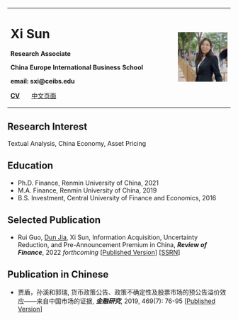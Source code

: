 <table>
  <tr>
    <td width="75%">
      <h1>Xi Sun   </h1> 
      <p><b>Research Associate</b></p>
      <p><b>China Europe International Business School </b></p>
      <p><b>email: sxi@ceibs.edu</b></p>
      <p><b> <a href="https://www.jianguoyun.com/p/DX1hsS0QrNT9CRj3oIIFIAA ">CV</a> </b>  &nbsp;&nbsp;&nbsp;&nbsp;&nbsp;   <a href="/index_cn.html">中文页面</a> </p>
      <p><b></b></p>
    </td>
    <td width="25%">
      <img src="/头像.jpg" width="100%">   
    </td>
  </tr>
</table>

## Research Interest
Textual Analysis, China Economy, Asset Pricing

## Education   
- Ph.D. Finance, Renmin University of China, 2021
- M.A. Finance, Renmin University of China, 2019  
- B.S. Investment, Central University of Finance and Economics, 2016   

## Selected Publication
- Rui Guo, [Dun Jia](https://jiadun.weebly.com/), Xi Sun, Information Acquisition, Uncertainty Reduction, and Pre-Announcement Premium in China, **_Review of Finance_**, 2022 _forthcoming_ [[Published Version](https://doi.org/10.1093/rof/rfac042)] [[SSRN](https://papers.ssrn.com/sol3/papers.cfm?abstract_id=3114038)]

## Publication in Chinese
- 贾盾，孙溪和郭瑞, 货币政策公告、政策不确定性及股票市场的预公告溢价效应——来自中国市场的证据, **_金融研究_**, 2019, 469(7): 76-95 [[Published Version](http://www.jryj.org.cn/CN/Y2019/V469/I7/76)]

<!-- ## Working Papers -->